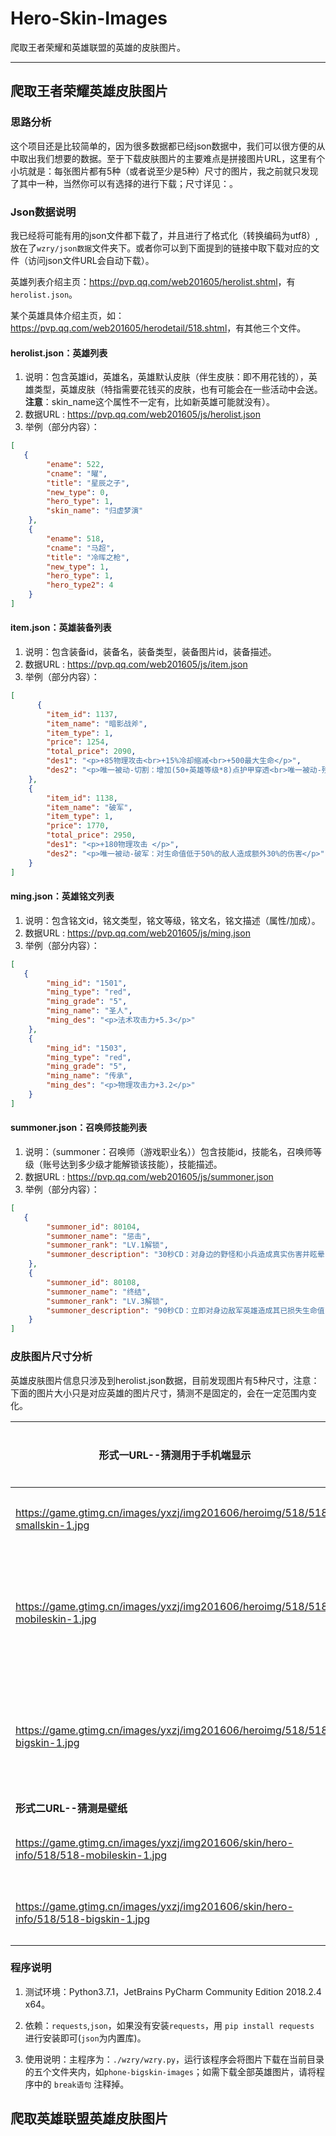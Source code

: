 Hero-Skin-Images
======

爬取王者荣耀和英雄联盟的英雄的皮肤图片。

---



## 爬取王者荣耀英雄皮肤图片

### 思路分析

这个项目还是比较简单的，因为很多数据都已经json数据中，我们可以很方便的从中取出我们想要的数据。至于下载皮肤图片的主要难点是拼接图片URL，这里有个小坑就是：每张图片都有5种（或者说至少是5种）尺寸的图片，我之前就只发现了其中一种，当然你可以有选择的进行下载；尺寸详见：。



### Json数据说明

我已经将可能有用的json文件都下载了，并且进行了格式化（转换编码为utf8）,放在了`wzry/json数据`文件夹下。或者你可以到下面提到的链接中取下载对应的文件（访问json文件URL会自动下载）。



英雄列表介绍主页：<https://pvp.qq.com/web201605/herolist.shtml>，有`herolist.json`。

某个英雄具体介绍主页，如：<https://pvp.qq.com/web201605/herodetail/518.shtml>，有其他三个文件。



#### herolist.json：英雄列表

1. 说明：包含英雄id，英雄名，英雄默认皮肤（伴生皮肤：即不用花钱的），英雄类型，英雄皮肤（特指需要花钱买的皮肤，也有可能会在一些活动中会送。**注意**：skin_name这个属性不一定有，比如新英雄可能就没有）。
2. 数据URL : <https://pvp.qq.com/web201605/js/herolist.json>
3. 举例（部分内容）：

```json
[
   {
        "ename": 522,
        "cname": "曜",
        "title": "星辰之子",
        "new_type": 0,
        "hero_type": 1,
        "skin_name": "归虚梦演"
    },
    {
        "ename": 518,
        "cname": "马超",
        "title": "冷晖之枪",
        "new_type": 1,
        "hero_type": 1,
        "hero_type2": 4
    }
]
```

#### item.json：英雄装备列表

1. 说明：包含装备id，装备名，装备类型，装备图片id，装备描述。
2. 数据URL : <https://pvp.qq.com/web201605/js/item.json>
3. 举例（部分内容）：

```json
[
      {
        "item_id": 1137,
        "item_name": "暗影战斧",
        "item_type": 1,
        "price": 1254,
        "total_price": 2090,
        "des1": "<p>+85物理攻击<br>+15%冷却缩减<br>+500最大生命</p>",
        "des2": "<p>唯一被动-切割：增加(50+英雄等级*8)点护甲穿透<br>唯一被动-残废：普通攻击有30%几率降低敌人20%移动速度，持续2秒</p>"
    },
    {
        "item_id": 1138,
        "item_name": "破军",
        "item_type": 1,
        "price": 1770,
        "total_price": 2950,
        "des1": "<p>+180物理攻击 </p>",
        "des2": "<p>唯一被动-破军：对生命值低于50%的敌人造成额外30%的伤害</p>"
    }
]
```

#### ming.json：英雄铭文列表

1. 说明：包含铭文id，铭文类型，铭文等级，铭文名，铭文描述（属性/加成）。
2. 数据URL : <https://pvp.qq.com/web201605/js/ming.json>
3. 举例（部分内容）：

```json
[
   {
        "ming_id": "1501",
        "ming_type": "red",
        "ming_grade": "5",
        "ming_name": "圣人",
        "ming_des": "<p>法术攻击力+5.3</p>"
    },
    {
        "ming_id": "1503",
        "ming_type": "red",
        "ming_grade": "5",
        "ming_name": "传承",
        "ming_des": "<p>物理攻击力+3.2</p>"
    }
]
```

#### summoner.json：召唤师技能列表

1. 说明：（summoner：召唤师（游戏职业名））包含技能id，技能名，召唤师等级（账号达到多少级才能解锁该技能），技能描述。
2. 数据URL : <https://pvp.qq.com/web201605/js/summoner.json>
3. 举例（部分内容）：

```json
[
   {
        "summoner_id": 80104,
        "summoner_name": "惩击",
        "summoner_rank": "LV.1解锁",
        "summoner_description": "30秒CD：对身边的野怪和小兵造成真实伤害并眩晕1秒"
    },
    {
        "summoner_id": 80108,
        "summoner_name": "终结",
        "summoner_rank": "LV.3解锁",
        "summoner_description": "90秒CD：立即对身边敌军英雄造成其已损失生命值14%的真实伤害"
    }
]
```



### 皮肤图片尺寸分析

英雄皮肤图片信息只涉及到herolist.json数据，目前发现图片有5种尺寸，注意：下面的图片大小只是对应英雄的图片尺寸，猜测不是固定的，会在一定范围内变化。

| 形式一URL--猜测用于手机端显示                                | 猜测用途         | 图片大小 |
| ------------------------------------------------------------ | ---------------- | -------- |
| <https://game.gtimg.cn/images/yxzj/img201606/heroimg/518/518-smallskin-1.jpg> | 英雄头像         | 67*67    |
| <https://game.gtimg.cn/images/yxzj/img201606/heroimg/518/518-mobileskin-1.jpg> | 小屏手机英雄背景 | 600*410  |
| <https://game.gtimg.cn/images/yxzj/img201606/heroimg/518/518-bigskin-1.jpg> | 大屏手机英雄背景 | 1200*530 |
| **形式二URL--猜测是壁纸**                                    |                  |          |
| <https://game.gtimg.cn/images/yxzj/img201606/skin/hero-info/518/518-mobileskin-1.jpg> | 手机壁纸         | 727*1071 |
| <https://game.gtimg.cn/images/yxzj/img201606/skin/hero-info/518/518-bigskin-1.jpg> | 电脑壁纸         | 1920*882 |



### 程序说明

1. 测试环境：Python3.7.1，JetBrains PyCharm Community Edition 2018.2.4 x64。

2. 依赖：`requests`,`json`，如果没有安装`requests`，用 `pip install requests` 进行安装即可(`json`为内置库)。

3. 使用说明：主程序为：`./wzry/wzry.py`，运行该程序会将图片下载在当前目录的五个文件夹内，如`phone-bigskin-images`；如需下载全部英雄图片，请将程序中的 `break语句` 注释掉。



## 爬取英雄联盟英雄皮肤图片